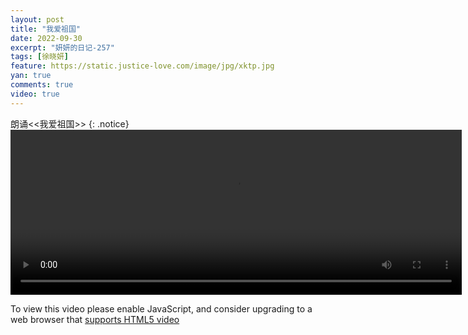```yaml
---
layout: post
title: "我爱祖国"
date: 2022-09-30
excerpt: "妍妍的日记-257"
tags: [徐晓妍]
feature: https://static.justice-love.com/image/jpg/xktp.jpg
yan: true
comments: true
video: true
---
```

朗诵<<我爱祖国>>
{: .notice}
<video id="my-video" class="video-js vjs-16-9 clipboard" controls preload="auto" width="722" height="264" data-setup="{}">
    <source src="{{ site.staticUrl }}/yanyan/video/woaizuguolangsong.mp4" type='video/mp4'>
    <p class="vjs-no-js">
        To view this video please enable JavaScript, and consider upgrading to a web browser that
        <a href="http://videojs.com/html5-video-support/" target="_blank">supports HTML5 video</a>
    </p>
</video>
